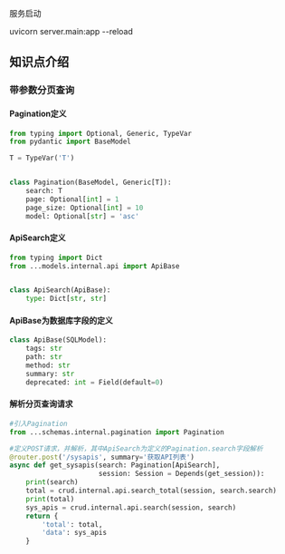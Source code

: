 服务启动

uvicorn server.main:app --reload


## 知识点介绍
### 带参数分页查询
#### Pagination定义
```python
from typing import Optional, Generic, TypeVar
from pydantic import BaseModel

T = TypeVar('T')


class Pagination(BaseModel, Generic[T]):
    search: T
    page: Optional[int] = 1
    page_size: Optional[int] = 10
    model: Optional[str] = 'asc'
```
#### ApiSearch定义
```python
from typing import Dict
from ...models.internal.api import ApiBase


class ApiSearch(ApiBase):
    type: Dict[str, str]
```
#### ApiBase为数据库字段的定义
```python
class ApiBase(SQLModel):
    tags: str
    path: str
    method: str
    summary: str
    deprecated: int = Field(default=0)
```
#### 解析分页查询请求
```python
#引入Pagination
from ...schemas.internal.pagination import Pagination

#定义POST请求，并解析，其中ApiSearch为定义的Pagination.search字段解析
@router.post('/sysapis', summary='获取API列表')
async def get_sysapis(search: Pagination[ApiSearch],
                      session: Session = Depends(get_session)):
    print(search)
    total = crud.internal.api.search_total(session, search.search)
    print(total)
    sys_apis = crud.internal.api.search(session, search)
    return {
        'total': total,
        'data': sys_apis
    }
```
